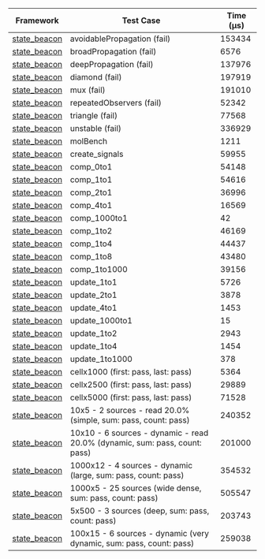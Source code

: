| Framework | Test Case | Time (μs) |
| --- | --- | --- |
| [state_beacon](https://github.com/jinyus/dart_beacon) | avoidablePropagation (fail) | 153434 |
| [state_beacon](https://github.com/jinyus/dart_beacon) | broadPropagation (fail) | 6576 |
| [state_beacon](https://github.com/jinyus/dart_beacon) | deepPropagation (fail) | 137976 |
| [state_beacon](https://github.com/jinyus/dart_beacon) | diamond (fail) | 197919 |
| [state_beacon](https://github.com/jinyus/dart_beacon) | mux (fail) | 191010 |
| [state_beacon](https://github.com/jinyus/dart_beacon) | repeatedObservers (fail) | 52342 |
| [state_beacon](https://github.com/jinyus/dart_beacon) | triangle (fail) | 77568 |
| [state_beacon](https://github.com/jinyus/dart_beacon) | unstable (fail) | 336929 |
| [state_beacon](https://github.com/jinyus/dart_beacon) | molBench | 1211 |
| [state_beacon](https://github.com/jinyus/dart_beacon) | create_signals | 59955 |
| [state_beacon](https://github.com/jinyus/dart_beacon) | comp_0to1 | 54148 |
| [state_beacon](https://github.com/jinyus/dart_beacon) | comp_1to1 | 54616 |
| [state_beacon](https://github.com/jinyus/dart_beacon) | comp_2to1 | 36996 |
| [state_beacon](https://github.com/jinyus/dart_beacon) | comp_4to1 | 16569 |
| [state_beacon](https://github.com/jinyus/dart_beacon) | comp_1000to1 | 42 |
| [state_beacon](https://github.com/jinyus/dart_beacon) | comp_1to2 | 46169 |
| [state_beacon](https://github.com/jinyus/dart_beacon) | comp_1to4 | 44437 |
| [state_beacon](https://github.com/jinyus/dart_beacon) | comp_1to8 | 43480 |
| [state_beacon](https://github.com/jinyus/dart_beacon) | comp_1to1000 | 39156 |
| [state_beacon](https://github.com/jinyus/dart_beacon) | update_1to1 | 5726 |
| [state_beacon](https://github.com/jinyus/dart_beacon) | update_2to1 | 3878 |
| [state_beacon](https://github.com/jinyus/dart_beacon) | update_4to1 | 1453 |
| [state_beacon](https://github.com/jinyus/dart_beacon) | update_1000to1 | 15 |
| [state_beacon](https://github.com/jinyus/dart_beacon) | update_1to2 | 2943 |
| [state_beacon](https://github.com/jinyus/dart_beacon) | update_1to4 | 1454 |
| [state_beacon](https://github.com/jinyus/dart_beacon) | update_1to1000 | 378 |
| [state_beacon](https://github.com/jinyus/dart_beacon) | cellx1000 (first: pass, last: pass) | 5364 |
| [state_beacon](https://github.com/jinyus/dart_beacon) | cellx2500 (first: pass, last: pass) | 29889 |
| [state_beacon](https://github.com/jinyus/dart_beacon) | cellx5000 (first: pass, last: pass) | 71528 |
| [state_beacon](https://github.com/jinyus/dart_beacon) | 10x5 - 2 sources - read 20.0% (simple, sum: pass, count: pass) | 240352 |
| [state_beacon](https://github.com/jinyus/dart_beacon) | 10x10 - 6 sources - dynamic - read 20.0% (dynamic, sum: pass, count: pass) | 201000 |
| [state_beacon](https://github.com/jinyus/dart_beacon) | 1000x12 - 4 sources - dynamic (large, sum: pass, count: pass) | 354532 |
| [state_beacon](https://github.com/jinyus/dart_beacon) | 1000x5 - 25 sources (wide dense, sum: pass, count: pass) | 505547 |
| [state_beacon](https://github.com/jinyus/dart_beacon) | 5x500 - 3 sources (deep, sum: pass, count: pass) | 203743 |
| [state_beacon](https://github.com/jinyus/dart_beacon) | 100x15 - 6 sources - dynamic (very dynamic, sum: pass, count: pass) | 259038 |
